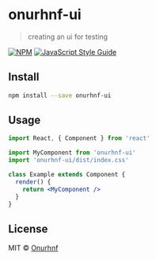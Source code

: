 # onurhnf-ui

> creating an ui for testing

[![NPM](https://img.shields.io/npm/v/onurhnf-ui.svg)](https://www.npmjs.com/package/onurhnf-ui) [![JavaScript Style Guide](https://img.shields.io/badge/code_style-standard-brightgreen.svg)](https://standardjs.com)

## Install

```bash
npm install --save onurhnf-ui
```

## Usage

```jsx
import React, { Component } from 'react'

import MyComponent from 'onurhnf-ui'
import 'onurhnf-ui/dist/index.css'

class Example extends Component {
  render() {
    return <MyComponent />
  }
}
```

## License

MIT © [Onurhnf](https://github.com/Onurhnf)
